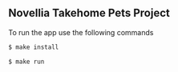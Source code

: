 ## Novellia Takehome Pets Project
To run the app use the following commands
```sh
$ make install
```
```sh
$ make run
```